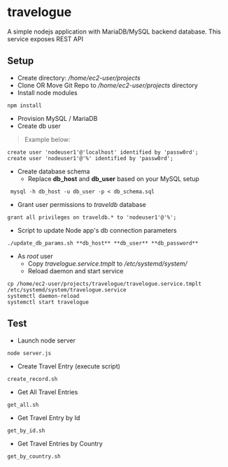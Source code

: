 # travelogue
A simple nodejs application with MariaDB/MySQL backend database. This service exposes REST API

## Setup
- Create directory: */home/ec2-user/projects*
- Clone OR Move Git Repo to */home/ec2-user/projects* directory
- Install node modules
```
npm install
```

- Provision MySQL / MariaDB
- Create db user
> Example  below:
```
create user 'nodeuser1'@'localhost' identified by 'passw0rd';
create user 'nodeuser1'@'%' identified by 'passw0rd';
```
- Create database schema
  - Replace **db_host** and **db_user** based on your MySQL setup
```
 mysql -h db_host -u db_user -p < db_schema.sql
```
- Grant user permissions to *traveldb* database
```
grant all privileges on traveldb.* to 'nodeuser1'@'%';
```
- Script to update Node app's db connection parameters
```
./update_db_params.sh **db_host** **db_user** **db_password**
```
- As *root* user 
  - Copy *travelogue.service.tmplt* to */etc/systemd/system/*
  - Reload daemon and start service
```
cp /home/ec2-user/projects/travelogue/travelogue.service.tmplt /etc/systemd/system/travelogue.service
systemctl daemon-reload
systemctl start travelogue
```

## Test
- Launch node server
```
node server.js
```

- Create Travel Entry (execute script)
```
create_record.sh
```

- Get All Travel Entries
```
get_all.sh
```

- Get Travel Entry by Id
```
get_by_id.sh
```

- Get Travel Entries by Country
```
get_by_country.sh
```
